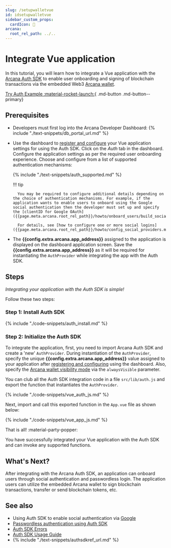 ```yaml
---
slug: /setupwalletvue
id: idsetupwalletvue
sidebar_custom_props:
  cardIcon: 🔐 
arcana:
  root_rel_path: ../..
---
```


# Integrate Vue application

In this tutorial, you will learn how to integrate a Vue application with the [Arcana Auth SDK]({{page.meta.arcana.root_rel_path}}/concepts/authsdk.md) to enable user onboarding and signing of blockchain transactions via the embedded Web3 [Arcana wallet]({{page.meta.arcana.root_rel_path}}/concepts/anwallet/index.md).

[Try Auth Example :material-rocket-launch:](https://9mt0h4.csb.app/){ .md-button .md-button--primary}

## Prerequisites

* Developers must first log into the Arcana Developer Dashboard: {% include "./text-snippets/db_portal_url.md" %}

* Use the dashboard to [register and configure]({{page.meta.arcana.root_rel_path}}/howto/config_dapp.md) your Vue application settings for using the Auth SDK. Click on the *Auth* tab in the dashboard. Configure the application settings as per the required user onboarding experience.  Choose and configure from a list of supported authentication mechanisms:

    {% include "./text-snippets/auth_supported.md" %}

    !!! tip

        You may be required to configure additional details depending on the choice of authentication mechanisms. For example, if the application wants to enable users to onboard using the Google social authentication then the developer must set up and specify the [clientID for Google OAuth]({{page.meta.arcana.root_rel_path}}/howto/onboard_users/build_social/wallet_google_oauth.md).

        For details, see [how to configure one or more social logins]({{page.meta.arcana.root_rel_path}}/howto/config_social_providers.md).

* The **{{config.extra.arcana.app_address}}** assigned to the application is displayed on the dashboard application screen. Save the **{{config.extra.arcana.app_address}}** as it will be required for instantiating the `AuthProvider` while integrating the app with the Auth SDK. 

## Steps

*Integrating your application with the Auth SDK is simple!*

Follow these two steps:

### Step 1: Install Auth SDK

{% include "./code-snippets/auth_install.md" %}

### Step 2: Initialize the Auth SDK

To integrate the application, first, you need to import Arcana Auth SDK and create a 'new' `AuthProvider`. During instantiation of the `AuthProvider`, specify the unique **{{config.extra.arcana.app_address}}** value assigned to your application after [registering and configuring]({{page.meta.arcana.root_rel_path}}/howto/config_dapp.md) using the dashboard. Also, specify the [Arcana wallet visibility mode]({{page.meta.arcana.root_rel_path}}/concepts/anwallet/walletuimodes.md) via the `alwaysVisible` parameter.

You can club all the Auth SDK integration code in a file `src/lib/auth.js` and export the function that instantiates the `AuthProvider`.

{% include "./code-snippets/vue_auth_js.md" %}

Next, import and call this exported function in the `App.vue` file as shown below:

{% include "./code-snippets/vue_app_js.md" %}

That is all! :material-party-popper:

You have successfully integrated your Vue application with the Auth SDK and can invoke any supported functions.

## What's Next?

After integrating with the Arcana Auth SDK, an application can onboard users through social authentication and passwordless login. The application users can utilize the embedded Arcana wallet to sign blockchain transactions, transfer or send blockchain tokens, etc.

## See also

* Using Auth SDK to enable social authentication via [Google]({{page.meta.arcana.root_rel_path}}/howto/onboard_users/build_social/wallet_google_oauth.md)
* [Passwordless authentication using Auth SDK]({{page.meta.arcana.root_rel_path}}/howto/onboard_users/wallet_pwdless_login.md)
* [Auth SDK Errors]({{page.meta.arcana.root_rel_path}}/walletsdk/wallet_err.md)
* [Auth SDK Usage Guide]({{page.meta.arcana.root_rel_path}}/walletsdk/wallet_usage.md)
* {% include "./text-snippets/authsdkref_url.md" %}
